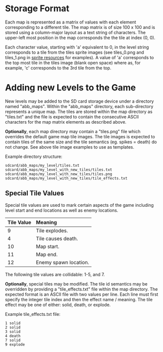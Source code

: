 # Storage Format #

Each map is represented as a matrix of values with each element corresponding to a different tile. The map matrix is of size 100 x 100 and is stored using a column-major layout as a text string of characters. The upper-left most position in the map corresponds the the tile at index (0, 0).

Each character value, starting with 'a' equivalent to 0, in the level string corresponds to a tile from the tiles sprite images (see tiles\_0.png and tiles\_1.png in [sprite resources](http://code.google.com/p/alienbloodbath/source/browse/#svn/trunk/res/drawable) for examples). A value of 'a' corresponds to the top most tile in the tiles image (blank open space) where as, for example, 'c' corresponds to the 3rd tile from the top.

# Adding new Levels to the Game #

New levels may be added to the SD card storage device under a directory named "abb\_maps". Within the "abb\_maps" directory, each sub-directory represents a unique map. The tiles are stored within the map directory as "tiles.txt" and the file is expected to contain the consecutive ASCII characters for the map matrix elements as described above.

**Optionally**, each map directory may contain a "tiles.png" file which overrides the default game map tile images. The tile images is expected to contain tiles of the same size and the tile semantics (eg. spikes = death) do not change. See above tile image examples to use as templates.

Example directory structure:
```
sdcard/abb_maps/my_level/tiles.txt
sdcard/abb_maps/my_level_with_new_tiles/tiles.txt
sdcard/abb_maps/my_level_with_new_tiles/tiles.png
sdcard/abb_maps/my_level_with_new_tiles/tile_effects.txt
```

## Special Tile Values ##

Special tile values are used to mark certain aspects of the game including level start and end locations as well as enemy locations.

| **Tile Value** | **Meaning**             |
|:---------------|:------------------------|
| 9              | Tile explodes.          |
| 4              | Tile causes death.      |
| 10             | Map start.              |
| 11             | Map end.                |
| 12             | Enemy spawn location.   |

The following tile values are collidable:
1-5, and 7.

**Optionally**, special tiles may be modified. The tile id semantics may be overridden by providing a "tile\_effects.txt" file within the map directory. The expected format is an ASCII file with two values per line. Each line must first specify the integer tile index and then the effect name / meaning. The tile effect may be one of either: solid, death, or explode.

Example tile\_effects.txt file:
```
1 solid
2 solid
3 solid
4 death
7 solid
9 explode
```